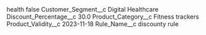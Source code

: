 <?xml version="1.0" encoding="UTF-8"?>
<CustomMetadata xmlns="http://soap.sforce.com/2006/04/metadata" xmlns:xsi="http://www.w3.org/2001/XMLSchema-instance" xmlns:xsd="http://www.w3.org/2001/XMLSchema">
    <label>health</label>
    <protected>false</protected>
    <values>
        <field>Customer_Segment__c</field>
        <value xsi:type="xsd:string">Digital Healthcare</value>
    </values>
    <values>
        <field>Discount_Percentage__c</field>
        <value xsi:type="xsd:double">30.0</value>
    </values>
    <values>
        <field>Product_Category__c</field>
        <value xsi:type="xsd:string">Fitness trackers</value>
    </values>
    <values>
        <field>Product_Validity__c</field>
        <value xsi:type="xsd:date">2023-11-18</value>
    </values>
    <values>
        <field>Rule_Name__c</field>
        <value xsi:type="xsd:string">discounty rule</value>
    </values>
</CustomMetadata>
